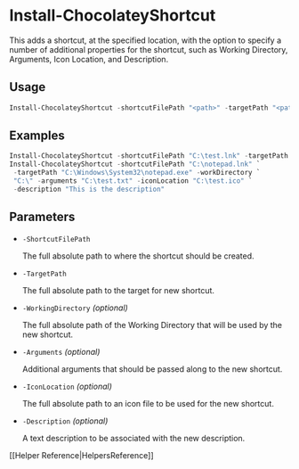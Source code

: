 # Install-ChocolateyShortcut

This adds a shortcut, at the specified location, with the option to specify
a number of additional properties for the shortcut, such as Working Directory,
Arguments, Icon Location, and Description.

## Usage

```powershell
Install-ChocolateyShortcut -shortcutFilePath "<path>" -targetPath "<path>"
```

## Examples

```powershell
Install-ChocolateyShortcut -shortcutFilePath "C:\test.lnk" -targetPath "C:\test.exe"
Install-ChocolateyShortcut -shortcutFilePath "C:\notepad.lnk" `
 -targetPath "C:\Windows\System32\notepad.exe" -workDirectory `
 "C:\" -arguments "C:\test.txt" -iconLocation "C:\test.ico" `
 -description "This is the description"
```

## Parameters

* `-ShortcutFilePath`

    The full absolute path to where the shortcut should be created.

* `-TargetPath`

    The full absolute path to the target for new shortcut.

* `-WorkingDirectory` _(optional)_

    The full absolute path of the Working Directory that will be used by the new shortcut.

* `-Arguments` _(optional)_

    Additional arguments that should be passed along to the new shortcut.

* `-IconLocation` _(optional)_

    The full absolute path to an icon file to be used for the new shortcut.

* `-Description` _(optional)_

    A text description to be associated with the new description.

[[Helper Reference|HelpersReference]]